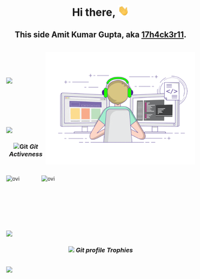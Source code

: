 <h1 align="center">Hi there, <img src="https://github.com/ABSphreak/ABSphreak/blob/master/gifs/Hi.gif" width="30px"></h1>

<h2 align="center">This side Amit Kumar Gupta, aka <a href=https://17h4ck3r11.github.io>17h4ck3r11</a>.</h2>

<br>

<a target="_blank" align="center">
  <img align="right" top="500" height="300" width="400" alt="GIF" src="img/Front-page.gif">
</a>
<br><br><br><br>

<img src="https://readme-typing-svg.herokuapp.com?color=%2336BCF7&center=true&vCenter=true&lines=Hi%2C+Welcome+to+my+Github+page+%F0%9F%99%8B%E2%80%8D%E2%99%82%EF%B8%8F;I+am+a+Bachelor's+Student+%F0%9F%8E%93;I+am+a+Security+Researcher+%F0%9F%90%9E;I+am+a+Programmer+%F0%9F%91%A8%E2%80%8D%F0%9F%92%BB;I+am+an+Offensive+Enthusiast+%F0%9F%94%8E;I+am+a+Penetration+Tester+%F0%9F%A7%AA;I+am+a+CTF+Player+%F0%9F%A7%A0">
 

<br><br><br><br><br>
 
<img src="https://user-images.githubusercontent.com/73097560/115834477-dbab4500-a447-11eb-908a-139a6edaec5c.gif">

<h3 align="center">
<img src="https://media.giphy.com/media/W5eoZHPpUx9sapR0eu/giphy.gif" width="30px" alt="Git"/>&nbsp;<i><b>Git Activeness</b></i></h3>

<br>
 
<p><img align="left" src="https://github-readme-stats.vercel.app/api/top-langs?username=17h4ck3r11&show_icons=true&locale=en&layout=compact&theme=chartreuse-dark" alt="ovi" /></p>
<p>&nbsp;<img align="right" src="https://github-readme-stats.vercel.app/api?username=17h4ck3r11&show_icons=true&locale=en&theme=chartreuse-dark" alt="ovi" width="410" /></p>

<br><br><br><br><br><br>

<img src="https://user-images.githubusercontent.com/73097560/115834477-dbab4500-a447-11eb-908a-139a6edaec5c.gif">


<i><h3 align="center"><img src="https://media.giphy.com/media/QaMcXSekUWx7aogAUr/giphy.gif" width="30" />&nbsp;Git profile Trophies</h3><br></i>
<img src="https://github-profile-trophy.vercel.app/?username=17h4ck3r11&theme=juicyfresh&no-bg=true" />
